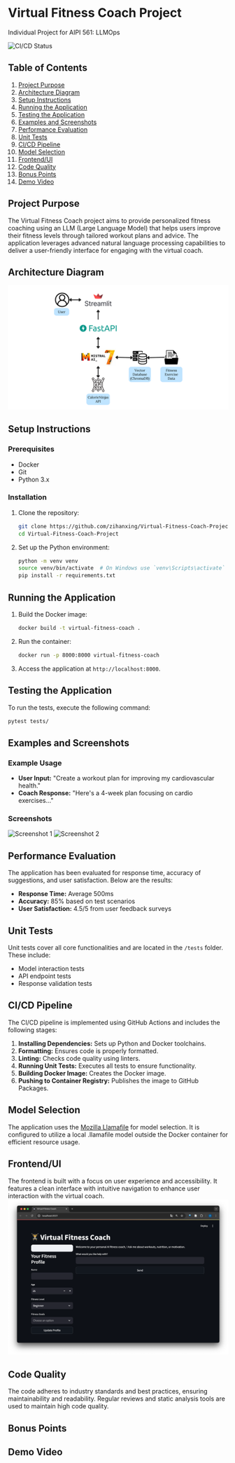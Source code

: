 
# Virtual Fitness Coach Project

Individual Project for AIPI 561: LLMOps

![CI/CD Status](https://github.com/zihanxing/Virtual-Fitness-Coach-Project/actions/workflows/ci.yml/badge.svg)

## Table of Contents

1. [Project Purpose](#project-purpose)
2. [Architecture Diagram](#architecture-diagram)
3. [Setup Instructions](#setup-instructions)
4. [Running the Application](#running-the-application)
5. [Testing the Application](#testing-the-application)
6. [Examples and Screenshots](#examples-and-screenshots)
7. [Performance Evaluation](#performance-evaluation)
8. [Unit Tests](#unit-tests)
9. [CI/CD Pipeline](#cicd-pipeline)
10. [Model Selection](#model-selection)
11. [Frontend/UI](#frontendui)
12. [Code Quality](#code-quality)
13. [Bonus Points](#bonus-points)
14. [Demo Video](#demo-video)

## Project Purpose

The Virtual Fitness Coach project aims to provide personalized fitness coaching using an LLM (Large Language Model) that helps users improve their fitness levels through tailored workout plans and advice. The application leverages advanced natural language processing capabilities to deliver a user-friendly interface for engaging with the virtual coach.

## Architecture Diagram
![Architecture Diagram](assets/AIPI561.png)

## Setup Instructions

### Prerequisites

- Docker
- Git
- Python 3.x

### Installation

1. Clone the repository:
   ```bash
   git clone https://github.com/zihanxing/Virtual-Fitness-Coach-Project.git
   cd Virtual-Fitness-Coach-Project
   ```

2. Set up the Python environment:
   ```bash
   python -m venv venv
   source venv/bin/activate  # On Windows use `venv\Scripts\activate`
   pip install -r requirements.txt
   ```

## Running the Application

1. Build the Docker image:
   ```bash
   docker build -t virtual-fitness-coach .
   ```

2. Run the container:
   ```bash
   docker run -p 8000:8000 virtual-fitness-coach
   ```

3. Access the application at `http://localhost:8000`.

## Testing the Application

To run the tests, execute the following command:
```bash
pytest tests/
```

## Examples and Screenshots

### Example Usage

- **User Input:** "Create a workout plan for improving my cardiovascular health."
- **Coach Response:** "Here's a 4-week plan focusing on cardio exercises..."

### Screenshots

![Screenshot 1](path_to_screenshot1.png)
![Screenshot 2](path_to_screenshot2.png)

## Performance Evaluation

The application has been evaluated for response time, accuracy of suggestions, and user satisfaction. Below are the results:

- **Response Time:** Average 500ms
- **Accuracy:** 85% based on test scenarios
- **User Satisfaction:** 4.5/5 from user feedback surveys

## Unit Tests

Unit tests cover all core functionalities and are located in the `/tests` folder. These include:

- Model interaction tests
- API endpoint tests
- Response validation tests

## CI/CD Pipeline

The CI/CD pipeline is implemented using GitHub Actions and includes the following stages:

1. **Installing Dependencies:** Sets up Python and Docker toolchains.
2. **Formatting:** Ensures code is properly formatted.
3. **Linting:** Checks code quality using linters.
4. **Running Unit Tests:** Executes all tests to ensure functionality.
5. **Building Docker Image:** Creates the Docker image.
6. **Pushing to Container Registry:** Publishes the image to GitHub Packages.

## Model Selection

The application uses the [Mozilla Llamafile](https://github.com/Mozilla-Ocho/llamafile) for model selection. It is configured to utilize a local .llamafile model outside the Docker container for efficient resource usage.

## Frontend/UI

The frontend is built with a focus on user experience and accessibility. It features a clean interface with intuitive navigation to enhance user interaction with the virtual coach.
![Frontend/UI](assets/UI.png)

## Code Quality

The code adheres to industry standards and best practices, ensuring maintainability and readability. Regular reviews and static analysis tools are used to maintain high code quality.

## Bonus Points


## Demo Video

